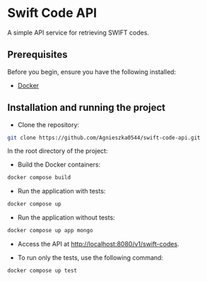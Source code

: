 <!-- Prerekwizyty:
Zainstalowany Docker Compose
Zainstalowany git

Instalacja:

git clone https://github.com/Agnieszka0544/swift-code-api.git

W głównym katalogu projektu:
docker-compose build
docker-compose up

localhost:8080/v1/swift-codes -->

# Swift Code API

A simple API service for retrieving SWIFT codes.

## Prerequisites

Before you begin, ensure you have the following installed:

- [Docker](https://docs.docker.com/compose/install/)

## Installation and running the project

- Clone the repository:

```bash
git clone https://github.com/Agnieszka0544/swift-code-api.git
```

In the root directory of the project:

- Build the Docker containers:

```bash
docker compose build
```

- Run the application with tests:

```bash
docker compose up
```

- Run the application without tests:

```bash
docker compose up app mongo
```

- Access the API at <http://localhost:8080/v1/swift-codes>.

- To run only the tests, use the following command:

```bash
docker compose up test
```
